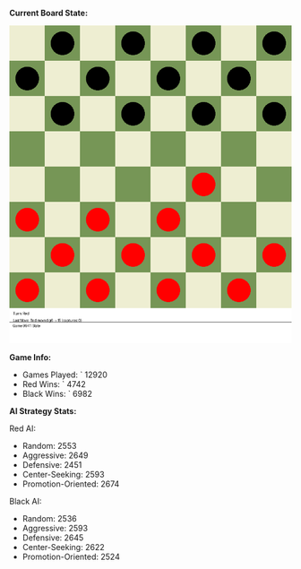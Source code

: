 
**Current Board State:**  
<!-- START_GIF -->
![Checkers Game](./checkers_game.gif)
<!-- END_GIF -->

**Game Info:**  
- Games Played: `<!-- GAMES_PLAYED --> 12920
- Red Wins: `<!-- RED_WINS --> 4742
- Black Wins: `<!-- BLACK_WINS --> 6982

<!-- AI_STATS -->
**AI Strategy Stats:**

Red AI:
- Random: 2553
- Aggressive: 2649
- Defensive: 2451
- Center-Seeking: 2593
- Promotion-Oriented: 2674

Black AI:
- Random: 2536
- Aggressive: 2593
- Defensive: 2645
- Center-Seeking: 2622
- Promotion-Oriented: 2524

